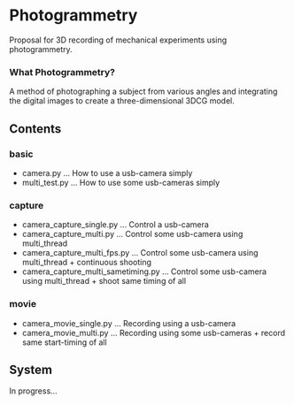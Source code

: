 # Photogrammetry
Proposal for 3D recording of mechanical experiments using photogrammetry.
  
### What Photogrammetry?
A method of photographing a subject from various angles and integrating the digital images to create a three-dimensional 3DCG model.
  
## Contents
### basic
+ camera.py
... How to use a usb-camera simply
+ multi_test.py
... How to use some usb-cameras simply
  
### capture
+ camera_capture_single.py
... Control a usb-camera
+ camera_capture_multi.py
... Control some usb-camera using multi_thread
+ camera_capture_multi_fps.py
... Control some usb-camera using multi_thread + continuous shooting 
+ camera_capture_multi_sametiming.py
... Control some usb-camera using multi_thread + shoot same timing of all
  
### movie
+ camera_movie_single.py
... Recording using a usb-camera
+ camera_movie_multi.py
... Recording using some usb-cameras + record same start-timing of all
  
## System
In progress...
